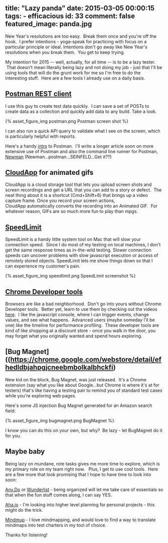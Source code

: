 title: "Lazy panda"
date: 2015-03-05 00:00:15
tags:
	- efficacious
id: 33
comment: false
featured_image: panda.jpg
---

New Year's resolutions are too easy.  Break them once and you're off the hook.  I prefer intentions - yoga-speak for practicing with focus on a particular principle or ideal. Intentions don't go away like New Year's resolutions when you break them.  You get to keep trying.

My intention for 2015 -- well, actually, for all time -- is to be a lazy tester.  That doesn't mean literally being lazy and not doing my job - just that I'll be using tools that will do the grunt work for me so I'm free to do the interesting stuff.  Here are a few tools I already use on a daily basis.

## [Postman REST client](https://chrome.google.com/webstore/detail/postman-rest-client/fdmmgilgnpjigdojojpjoooidkmcomcm?hl=en-US "Postman Rest client")

I use this guy to create test data quickly.  I can save a set of POSTs to create data as a collection and quickly add data to any build. Take a look.

{% asset_figure_img postman.png Postman screen shot %}

I can also run a quick API query to validate what I see on the screen, which is particularly helpful with reports.

Here's a handy [intro](http://www.slideshare.net/postmanclient/40-tips-to-use-postman-more-efficiently-42672890 "intro") to Postman.  I'll write a longer article soon on more extensive use of Postman and also the command line runner for Postman, [Newman](https://github.com/a85/Newman) (Newman...postman...SEINFELD...Get it??)

## [CloudApp](https://www.getcloudapp.com/) for animated gifs

CloudApp is a cloud storage tool that lets you upload screen shots and screen recordings and get a URL that you can add to a story or defect.  The neat thing about it is a shortcut (Cmd+Shift+6) that brings up a video capture frame. Once you record your screen actions, CloudApp automatically converts the recording into an Animated GIF.  For whatever reason, GIFs are so much more fun to play than mpgs.

## [SpeedLimit](http://mac.softpedia.com/get/Network-Admin/SpeedLimit.shtml)

SpeedLimit is a handy little system tool on Mac that will slow your connection speed.  Since I do most of my testing on local machines, I don't get the same response times as in-the-wild testing. Slower connection speeds can uncover problems with slow javascript execution or access of remotely stored objects. SpeedLimit lets me show things down so that I can experience my customer's pain.

{% asset_figure_img speedlimit.png SpeedLimit screenshot %}

## [Chrome Developer tools](https://developer.chrome.com/devtools)

Browsers are like a bad neighborhood.  Don't go into yours without Chrome Developer tools.  Better yet, learn to use them by checking out the videos [here](https://developer.chrome.com/devtools/docs/videos "how to videos").  I like the javascript console, where I can trigger events, change values, and see what happens.  Advanced users (maybe someday I'll be one) like the timeline for performance profiling.  These developer tools are kind of like shopping at a discount store - once you walk in the door, you may forget what you originally wanted and spend hours exploring.

## [Bug Magnet]((https://chrome.google.com/webstore/detail/efhedldbjahpgjcneebmbolkalbhckfi)

New kid on the block, Bug Magnet, was just released.  It's a Chrome extension (say what you like about Google...but Chrome is where it's at for testers) that's like having a testing pair to remind you of standard test cases while you're exploring web pages.

Here's some JS injection Bug Magnet generated for an Amazon search field:

{% asset_figure_img bugmagnet.png BugMagnet %}

I know you can do this on your own, but why?  Be lazy - let BugMagnet do it for you.

## Maybe baby

Being lazy on mundane, rote tasks gives me more time to explore, which is my primary role on my team right now.   Plus, I get to use cool tools.  Here are a few more that look promising that I hope to have time to look into soon:

[Any.Do](http://www.any.do/) or [Wunderlist](https://www.wunderlist.com/) - being organized will let me take care of essentials so that when the fun stuff comes along, I can say YES.

[Aha.io](http://www.aha.io/) - I'm looking into higher level planning for personal projects - this might do the trick.

[Mindmup](https://www.mindmup.com/#m:new) - I love mindmapping, and would love to find a way to translate mindmaps into test charters in my tool of choice.

Thanks for listening!
